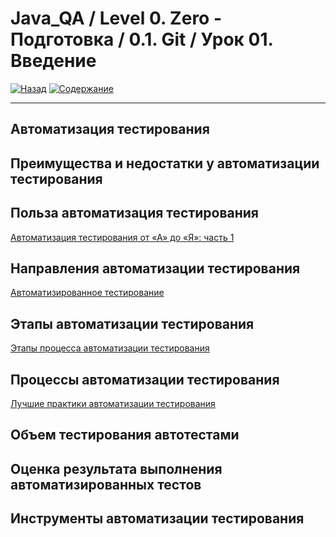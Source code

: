 # Java_QA / Level 0. Zero - Подготовка / 0.1. Git / Урок 01. Введение

[![Назад](https://img.shields.io/badge/-%D0%9D%D0%B0%D0%B7%D0%B0%D0%B4-brightgreen)](3.%20Задание.md)
[![Содержание](https://img.shields.io/badge/-%D0%A1%D0%BE%D0%B4%D0%B5%D1%80%D0%B6%D0%B0%D0%BD%D0%B8%D0%B5-purple)](README.md)

***

## Автоматизация тестирования

## Преимущества и недостатки у автоматизации тестирования

## Польза автоматизация тестирования
[Автоматизация тестирования от «А» до «Я»: часть 1](https://www.a1qa.ru/blog/avtomatizatsiya-testirovaniya-ot-a-do-ya-chast-1/)

## Направления автоматизации тестирования
[Автоматизированное тестирование](https://daglab.ru/avtomatizirovannoe-testirovanie-avtomatizacija-testirovanija-prilozhenij/)

## Этапы автоматизации тестирования
[Этапы процесса автоматизации тестирования](http://akkaparallel.blogspot.com/2013/04/blog-post_24.html)

## Процессы автоматизации тестирования
[Лучшие практики автоматизации тестирования](http://getbug.ru/luchshie-praktiki-avtomatizatsii-testirovaniya/)

## Объем тестирования автотестами

## Оценка результата выполнения автоматизированных тестов

## Инструменты автоматизации тестирования


[](https://tproger.ru/translations/test-automation-strategy-for-agile-projects/)
[](https://otus.ru/nest/post/1083/)
[](http://www.protesting.ru/automation/practice/automation_from_scratch.html#55)
[](https://qaat.ru/sovety-po-avtomatizirovannomu-testirovaniyu/)